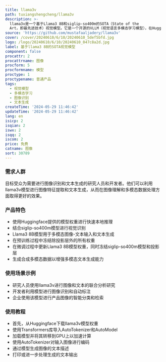 ```yaml
---
title: llama3v
path: tuxiangshengcheng/llama3v
description: >-
  llama3v是一个基于Llama3 8B和siglip-so400m的SOTA（State of the
  Art，即最先进技术）视觉模型。它是一个开源的VLLM（视觉语言多模态学习模型），在Huggingface上提供模型权重，支持快速本地推理，并发布了推理代码。该模型结合了图像识别和文本生成，通过添加投影层将图像特征映射到LLaMA嵌入空间，以提高模型对图像的理解能力。
source: 'https://github.com/mustafaaljadery/llama3v'
cover: /cover/20240610/6/10/20240610_5def5bfd.jpg
logo: /logo/20240610/6/10/20240610_047c8a2d.jpg
label: 基于llama3 8B的SOTA视觉模型
component: false
procattr: 2
procattrname: 图像
procform: 5
procformname: 模型
proctype: 1
proctypename: 普通产品
tags:
  - 视觉模型
  - 多模态学习
  - 图像识别
  - 文本生成
createTime: '2024-05-29 11:46:42'
updateTime: '2024-05-29 11:46:42'
lang: en
isicp: 2
isqian: 2
iswx: 2
isqq: 2
iscom: 2
price: 免费
catname: 图像
sort: 30789
---
```




### 需求人群
目标受众为需要进行图像识别和文本生成的研究人员和开发者。他们可以利用llama3v模型进行图像特征提取和文本生成，从而在图像理解和多模态数据处理方面取得更好的效果。

### 产品特色
* 使用Huggingface提供的模型权重进行快速本地推理
* 结合siglip-so400m模型进行视觉识别
* Llama3 8B模型用于多模态图像-文本输入和文本生成
* 在预训练过程中冻结除投影层外的所有权重
* 在微调过程中更新Llama3 8B模型权重，同时冻结siglip-so400m模型和投影层
* 生成合成多模态数据以增强多模态文本生成能力

### 使用场景示例
* 研究人员使用llama3v进行图像和文本的联合分析研究
* 开发者利用模型进行图像识别和自动标注
* 企业使用该模型进行产品图像的智能分类和检索

### 使用教程
* 首先，从Huggingface下载llama3v模型权重
* 使用Transformers库导入AutoTokenizer和AutoModel
* 加载模型并将其转移到GPU上以加速计算
* 使用AutoTokenizer对输入图像进行编码
* 通过模型生成图像的文本描述
* 打印或进一步处理生成的文本输出

  

